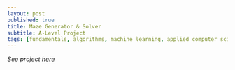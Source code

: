 ```yaml
---
layout: post
published: true
title: Maze Generator & Solver
subtitle: A-Level Project
tags: [fundamentals, algorithms, machine learning, applied computer science]
---
```



*See project [here](https://acesofglory.github.io/projects/maze-generator)*
